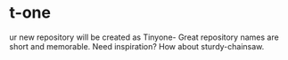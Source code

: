 # t-one
ur new repository will be created as Tinyone- Great repository names are short and memorable. Need inspiration? How about sturdy-chainsaw.
